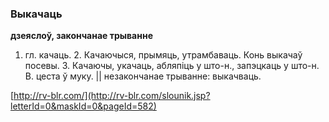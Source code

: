 ### Выкачаць
**дзеяслоў, закончанае трыванне**

1. гл. качаць. 2. Качаючыся, прымяць, утрамбаваць. Конь выкачаў посевы. 3. Качаючы, укачаць, абляпіць у што-н., запэцкаць у што-н. В. цеста ў муку. || незакончанае трыванне: выкачваць.

<a rel="author">[http://rv-blr.com/](http://rv-blr.com/slounik.jsp?letterId=0&maskId=0&pageId=582)</a>
